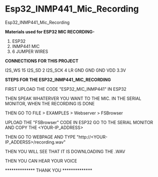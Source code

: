 # Esp32_INMP441_Mic_Recording
Esp32_INMP441_Mic_Recording


****Materials used for ESP32 MIC RECORDING-****

1) ESP32
2) INMP441 MIC
3) 6 JUMPER WIRES

****CONNECTIONS FOR THIS PROJECT****


I2S_WS 15
I2S_SD 2
I2S_SCK 4
LR GND
GND GND
VDD 3.3V

****STEPS FOR THE ESP32_INMP441_MIC_RECORDING****

FIRST UPLOAD THE CODE "ESP32_MIC_INMP441" IN ESP32

THEN SPEAK WHATERVER YOU WANT TO THE MIC. IN THE SERIAL MONITOR, WHEN THE RECORDING IS DONE

THEN GO TO FILE > EXAMPLES > Webserver > FSBrowser

UPLOAD THE "FSBrowser" CODE IN ESP32
GO TO THE SERIAL MONITOR AND COPY THE <YOUR-IP_ADDRESS>

THEN GO TO WEBPAGE AND TYPE "http://<YOUR-IP_ADDERSS>/recording.wav"

THEN YOU WILL SEE THAT IT IS DOWNLOADING THE .WAV

THEN YOU CAN HEAR YOUR VOICE

************** THANK YOU **************
